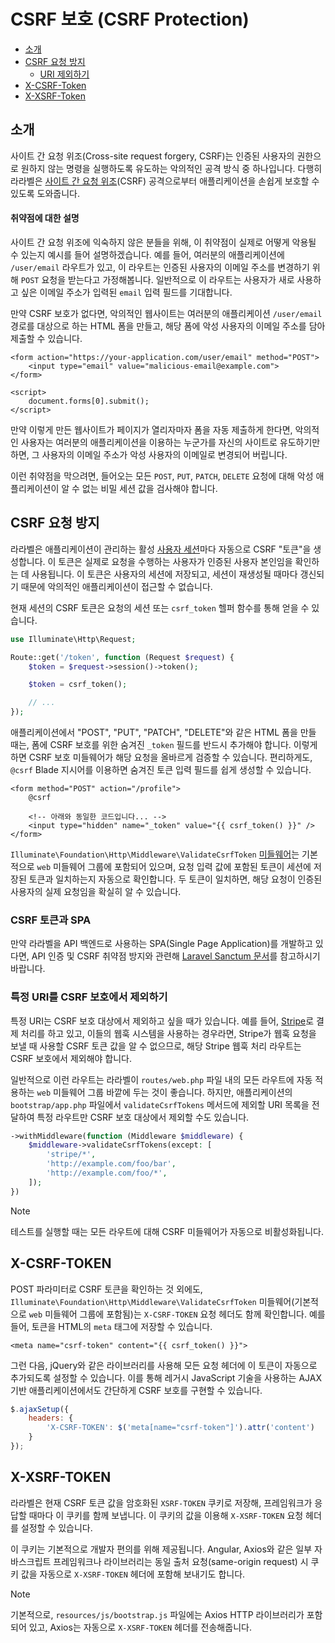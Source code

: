 # CSRF 보호 (CSRF Protection)

- [소개](#csrf-introduction)
- [CSRF 요청 방지](#preventing-csrf-requests)
    - [URI 제외하기](#csrf-excluding-uris)
- [X-CSRF-Token](#csrf-x-csrf-token)
- [X-XSRF-Token](#csrf-x-xsrf-token)

<a name="csrf-introduction"></a>
## 소개

사이트 간 요청 위조(Cross-site request forgery, CSRF)는 인증된 사용자의 권한으로 원하지 않는 명령을 실행하도록 유도하는 악의적인 공격 방식 중 하나입니다. 다행히 라라벨은 [사이트 간 요청 위조](https://en.wikipedia.org/wiki/Cross-site_request_forgery)(CSRF) 공격으로부터 애플리케이션을 손쉽게 보호할 수 있도록 도와줍니다.

<a name="csrf-explanation"></a>
#### 취약점에 대한 설명

사이트 간 요청 위조에 익숙하지 않은 분들을 위해, 이 취약점이 실제로 어떻게 악용될 수 있는지 예시를 들어 설명하겠습니다. 예를 들어, 여러분의 애플리케이션에 `/user/email` 라우트가 있고, 이 라우트는 인증된 사용자의 이메일 주소를 변경하기 위해 `POST` 요청을 받는다고 가정해봅니다. 일반적으로 이 라우트는 사용자가 새로 사용하고 싶은 이메일 주소가 입력된 `email` 입력 필드를 기대합니다.

만약 CSRF 보호가 없다면, 악의적인 웹사이트는 여러분의 애플리케이션 `/user/email` 경로를 대상으로 하는 HTML 폼을 만들고, 해당 폼에 악성 사용자의 이메일 주소를 담아 제출할 수 있습니다.

```blade
<form action="https://your-application.com/user/email" method="POST">
    <input type="email" value="malicious-email@example.com">
</form>

<script>
    document.forms[0].submit();
</script>
```

만약 이렇게 만든 웹사이트가 페이지가 열리자마자 폼을 자동 제출하게 한다면, 악의적인 사용자는 여러분의 애플리케이션을 이용하는 누군가를 자신의 사이트로 유도하기만 하면, 그 사용자의 이메일 주소가 악성 사용자의 이메일로 변경되어 버립니다.

이런 취약점을 막으려면, 들어오는 모든 `POST`, `PUT`, `PATCH`, `DELETE` 요청에 대해 악성 애플리케이션이 알 수 없는 비밀 세션 값을 검사해야 합니다.

<a name="preventing-csrf-requests"></a>
## CSRF 요청 방지

라라벨은 애플리케이션이 관리하는 활성 [사용자 세션](/docs/12.x/session)마다 자동으로 CSRF "토큰"을 생성합니다. 이 토큰은 실제로 요청을 수행하는 사용자가 인증된 사용자 본인임을 확인하는 데 사용됩니다. 이 토큰은 사용자의 세션에 저장되고, 세션이 재생성될 때마다 갱신되기 때문에 악의적인 애플리케이션이 접근할 수 없습니다.

현재 세션의 CSRF 토큰은 요청의 세션 또는 `csrf_token` 헬퍼 함수를 통해 얻을 수 있습니다.

```php
use Illuminate\Http\Request;

Route::get('/token', function (Request $request) {
    $token = $request->session()->token();

    $token = csrf_token();

    // ...
});
```

애플리케이션에서 "POST", "PUT", "PATCH", "DELETE"와 같은 HTML 폼을 만들 때는, 폼에 CSRF 보호를 위한 숨겨진 `_token` 필드를 반드시 추가해야 합니다. 이렇게 하면 CSRF 보호 미들웨어가 해당 요청을 올바르게 검증할 수 있습니다. 편리하게도, `@csrf` Blade 지시어를 이용하면 숨겨진 토큰 입력 필드를 쉽게 생성할 수 있습니다.

```blade
<form method="POST" action="/profile">
    @csrf

    <!-- 아래와 동일한 코드입니다... -->
    <input type="hidden" name="_token" value="{{ csrf_token() }}" />
</form>
```

`Illuminate\Foundation\Http\Middleware\ValidateCsrfToken` [미들웨어](/docs/12.x/middleware)는 기본적으로 `web` 미들웨어 그룹에 포함되어 있으며, 요청 입력 값에 포함된 토큰이 세션에 저장된 토큰과 일치하는지 자동으로 확인합니다. 두 토큰이 일치하면, 해당 요청이 인증된 사용자의 실제 요청임을 확실히 알 수 있습니다.

<a name="csrf-tokens-and-spas"></a>
### CSRF 토큰과 SPA

만약 라라벨을 API 백엔드로 사용하는 SPA(Single Page Application)를 개발하고 있다면, API 인증 및 CSRF 취약점 방지와 관련해 [Laravel Sanctum 문서](/docs/12.x/sanctum)를 참고하시기 바랍니다.

<a name="csrf-excluding-uris"></a>
### 특정 URI를 CSRF 보호에서 제외하기

특정 URI는 CSRF 보호 대상에서 제외하고 싶을 때가 있습니다. 예를 들어, [Stripe](https://stripe.com)로 결제 처리를 하고 있고, 이들의 웹훅 시스템을 사용하는 경우라면, Stripe가 웹훅 요청을 보낼 때 사용할 CSRF 토큰 값을 알 수 없으므로, 해당 Stripe 웹훅 처리 라우트는 CSRF 보호에서 제외해야 합니다.

일반적으로 이런 라우트는 라라벨이 `routes/web.php` 파일 내의 모든 라우트에 자동 적용하는 `web` 미들웨어 그룹 바깥에 두는 것이 좋습니다. 하지만, 애플리케이션의 `bootstrap/app.php` 파일에서 `validateCsrfTokens` 메서드에 제외할 URI 목록을 전달하여 특정 라우트만 CSRF 보호 대상에서 제외할 수도 있습니다.

```php
->withMiddleware(function (Middleware $middleware) {
    $middleware->validateCsrfTokens(except: [
        'stripe/*',
        'http://example.com/foo/bar',
        'http://example.com/foo/*',
    ]);
})
```

> [!NOTE]
> 테스트를 실행할 때는 모든 라우트에 대해 CSRF 미들웨어가 자동으로 비활성화됩니다.

<a name="csrf-x-csrf-token"></a>
## X-CSRF-TOKEN

POST 파라미터로 CSRF 토큰을 확인하는 것 외에도, `Illuminate\Foundation\Http\Middleware\ValidateCsrfToken` 미들웨어(기본적으로 `web` 미들웨어 그룹에 포함됨)는 `X-CSRF-TOKEN` 요청 헤더도 함께 확인합니다. 예를 들어, 토큰을 HTML의 `meta` 태그에 저장할 수 있습니다.

```blade
<meta name="csrf-token" content="{{ csrf_token() }}">
```

그런 다음, jQuery와 같은 라이브러리를 사용해 모든 요청 헤더에 이 토큰이 자동으로 추가되도록 설정할 수 있습니다. 이를 통해 레거시 JavaScript 기술을 사용하는 AJAX 기반 애플리케이션에서도 간단하게 CSRF 보호를 구현할 수 있습니다.

```js
$.ajaxSetup({
    headers: {
        'X-CSRF-TOKEN': $('meta[name="csrf-token"]').attr('content')
    }
});
```

<a name="csrf-x-xsrf-token"></a>
## X-XSRF-TOKEN

라라벨은 현재 CSRF 토큰 값을 암호화된 `XSRF-TOKEN` 쿠키로 저장해, 프레임워크가 응답할 때마다 이 쿠키를 함께 보냅니다. 이 쿠키의 값을 이용해 `X-XSRF-TOKEN` 요청 헤더를 설정할 수 있습니다.

이 쿠키는 기본적으로 개발자 편의를 위해 제공됩니다. Angular, Axios와 같은 일부 자바스크립트 프레임워크나 라이브러리는 동일 출처 요청(same-origin request) 시 쿠키 값을 자동으로 `X-XSRF-TOKEN` 헤더에 포함해 보내기도 합니다.

> [!NOTE]
> 기본적으로, `resources/js/bootstrap.js` 파일에는 Axios HTTP 라이브러리가 포함되어 있고, Axios는 자동으로 `X-XSRF-TOKEN` 헤더를 전송해줍니다.
